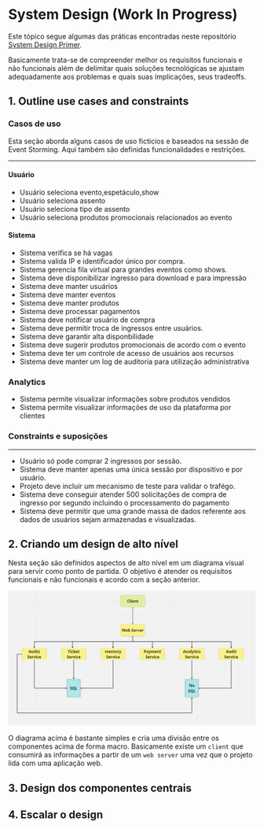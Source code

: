 # System Design (Work In Progress)

Este tópico segue algumas das práticas encontradas neste repositório [System Design Primer](https://github.com/donnemartin/system-design-primer/tree/master).

Basicamente trata-se de compreender melhor os requisitos funcionais e não funcionais além de delimitar
quais soluções tecnológicas se ajustam adequadamente aos problemas e quais suas implicações, seus tradeoffs.

## 1. Outline use cases and constraints

### Casos de uso

Esta seção aborda alguns casos de uso fictícios e baseados na sessão de Event Storming. 
Aqui também são definidas funcionalidades e restrições.

---------

#### Usuário
- Usuário seleciona evento,espetáculo,show
- Usuário seleciona assento
- Usuário seleciona tipo de assento
- Usuário seleciona produtos promocionais relacionados ao evento


#### Sistema
- Sistema verifica se há vagas
- Sistema valida IP e identificador único por compra.
- Sistema gerencia fila virtual para grandes eventos como shows.
- Sistema deve disponibilizar ingresso para download e para impressão
- Sistema deve manter usuários
- Sistema deve manter eventos
- Sistema deve manter produtos
- Sistema deve processar pagamentos
- Sistema deve notificar usuário de compra
- Sistema deve permitir troca de ingressos entre usuários.
- Sistema deve garantir alta disponbilidade
- Sistema deve sugerir produtos promocionais de acordo com o evento
- Sistema deve ter um controle de acesso de usuários aos recursos
- Sistema deve manter um log de auditoria para utilização administrativa

### Analytics
- Sistema permite visualizar informações sobre produtos vendidos
- Sistema permite visualizar informações de uso da plataforma por clientes

### Constraints e suposições

---------

- Usuário só pode comprar 2 ingressos por sessão. 
- Sistema deve manter apenas uma única sessão por dispositivo e por usuário.
- Projeto deve incluir um mecanismo de teste para validar o trafégo.
- Sistema deve conseguir atender 500 solicitações de compra de ingresso por segundo incluindo o 
processamento do pagamento
- Sistema deve permitir que uma grande massa de dados referente aos dados de usuários sejam
armazenadas e visualizadas.



## 2. Criando um design de alto nível

Nesta seção são definidos aspectos de alto nível em um diagrama visual para servir como ponto de
partida. O objetivo é atender os requisitos funcionais e não funcionais e acordo com a seção anterior.

![System Design](images/system-design-1.PNG)

O diagrama acima é bastante simples e cria uma divisão entre os componentes acima de forma macro.
Basicamente existe um `client` que consumirá as informações a partir de um `web server` uma vez
que o projeto lida com uma aplicação web. 

## 3. Design dos componentes centrais

## 4. Escalar o design